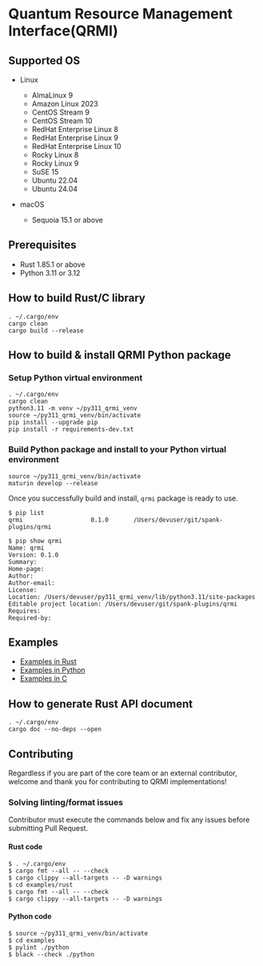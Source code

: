 # Quantum Resource Management Interface(QRMI)

## Supported OS

* Linux
  * AlmaLinux 9
  * Amazon Linux 2023
  * CentOS Stream 9
  * CentOS Stream 10
  * RedHat Enterprise Linux 8
  * RedHat Enterprise Linux 9
  * RedHat Enterprise Linux 10
  * Rocky Linux 8
  * Rocky Linux 9
  * SuSE 15
  * Ubuntu 22.04
  * Ubuntu 24.04

* macOS
  * Sequoia 15.1 or above

## Prerequisites

* Rust 1.85.1 or above
* Python 3.11 or 3.12


## How to build Rust/C library
```shell-session
. ~/.cargo/env
cargo clean
cargo build --release
```

## How to build & install QRMI Python package

### Setup Python virtual environment
```shell-session
. ~/.cargo/env
cargo clean
python3.11 -m venv ~/py311_qrmi_venv
source ~/py311_qrmi_venv/bin/activate
pip install --upgrade pip
pip install -r requirements-dev.txt
```

### Build Python package and install to your Python virtual environment
```shell-session
source ~/py311_qrmi_venv/bin/activate
maturin develop --release
```

Once you successfully build and install, `qrmi` package is ready to use.
```shell-session
$ pip list
qrmi                   0.1.0       /Users/devuser/git/spank-plugins/qrmi

$ pip show qrmi
Name: qrmi
Version: 0.1.0
Summary: 
Home-page: 
Author: 
Author-email: 
License: 
Location: /Users/devuser/py311_qrmi_venv/lib/python3.11/site-packages
Editable project location: /Users/devuser/git/spank-plugins/qrmi
Requires: 
Required-by: 
```

## Examples

* [Examples in Rust](./examples/rust)
* [Examples in Python](./examples/python)
* [Examples in C](./examples/c)

## How to generate Rust API document

```shell-session
. ~/.cargo/env
cargo doc --no-deps --open
```

## Contributing

Regardless if you are part of the core team or an external contributor, welcome and thank you for contributing to QRMI implementations!

### Solving linting/format issues

Contributor must execute the commands below and fix any issues before submitting Pull Request.

#### Rust code
```shell-session
$ . ~/.cargo/env
$ cargo fmt --all -- --check
$ cargo clippy --all-targets -- -D warnings
$ cd examples/rust
$ cargo fmt --all -- --check
$ cargo clippy --all-targets -- -D warnings
```

#### Python code
```shell-session
$ source ~/py311_qrmi_venv/bin/activate
$ cd examples
$ pylint ./python
$ black --check ./python
```
